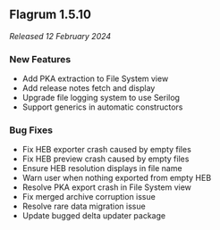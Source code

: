 ## Flagrum 1.5.10

_Released 12 February 2024_

### New Features

- Add PKA extraction to File System view
- Add release notes fetch and display
- Upgrade file logging system to use Serilog
- Support generics in automatic constructors

### Bug Fixes

- Fix HEB exporter crash caused by empty files
- Fix HEB preview crash caused by empty files
- Ensure HEB resolution displays in file name
- Warn user when nothing exported from empty HEB
- Resolve PKA export crash in File System view
- Fix merged archive corruption issue
- Resolve rare data migration issue
- Update bugged delta updater package